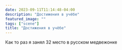 ```yaml
---
date: 2023-09-11T11:14:48-04:00
description: "Достижения в учёбе"
featured_image: ""
tags: ["scene"]
title: "Достижения в учёбе"
---
```

Как то раз я занял 32 место в русском медвежонке
